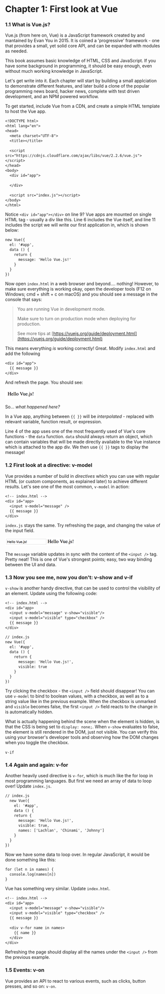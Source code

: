 # Chapter 1: First look at Vue

### 1.1 What is Vue.js?

Vue.js \(from here on, Vue\) is a JavaScript framework created by and mantained by Evan You in 2015. It is coined a 'progressive' framework - one that provides a small, yet solid core API, and can be expanded with modules as needed.

This book assumes basic knowledge of HTML, CSS and JavaScript. If you have some background in programming, it should be easy enough, even without much working knowledge in JavaScript.

Let's get write into it. Each chapter will start by building a small applciation to demonstrate different features, and later build a clone of the popular programming news board, hacker news, complete with test driven development, and an NPM powered workflow.

To get started, include Vue from a CDN, and create a simple HTML template to host the Vue app.

```
<!DOCTYPE html>
<html lang="en">
<head>
  <meta charset="UTF-8">
  <title></title>

  <script src="https://cdnjs.cloudflare.com/ajax/libs/vue/2.2.6/vue.js"></script>
</head>
<body>
  <div id="app">

  </div>

  <script src="index.js"></script>
</body>
</html>
```

Notice `<div id="app"></div>` on line 9? Vue apps are mounted on single HTML tag - usually a div like this. Line 6 includes the Vue itself, and line 11 includes the script we will write our first application in, which is shown below:

```
new Vue({
  el: '#app',
  data () {
    return {
      message: 'Hello Vue.js!'
    }
  }
})
```

Now open `index.html` in a web browser and beyond.... nothing! However, to make sure everything is working okay, open the developer tools \(F12 on Windows; cmd + shift + c on macOS\) and you should see a message in the console that says:

> You are running Vue in development mode.
>
> Make sure to turn on production mode when deploying for production.
>
> See more tips at [https://vuejs.org/guide/deployment.html](https://vuejs.org/guide/deployment.html)

This means everything _is_ working correctly! Great. Modify `index.html` and add the following

```
<div id="app">
  {{ message }}
</div>
```

And refresh the page. You should see:

![](/assets/hello-vue.png)

So... _what happened here?_

In a Vue app, anything between `{{ }}` will be _interpolated_ - replaced with relevant variable, function result, or expression.

Line 4 of the app uses one of the most frequently used of Vue's core functions - the `data` function. `data` should always return an object, which can contain variables that will be made directly available to the Vue instance which is attached to the app div. We then use `{{ }}` tags to display the message!

### 1.2 First look at a directive: v-model

Vue provides a number of build in _directives_ which you can use with regular HTML \(or custom components, as explained later\) to achieve different results. Let's see one of the most common, `v-model` in action:

```
<!-- index.html -->
<div id="app>
  <input v-model="message" />
  {{ message }}
</div>
```

`index.js` stays the same. Try refreshing the page, and changing the value of the input field.

![](/assets/import2.png)

The `message` variable updates in sync with the content of the `<input />` tag. Pretty neat! This is one of Vue's strongest points; easy, two way binding between the UI and data.

### 1.3 Now you see me, now you don't: v-show and v-if

`v-show` is another handy directive, that can be used to control the visibility of an element. Update using the following code:

```
<!-- index.html -->
<div id="app>
  <input v-model="message" v-show="visible"/>
  <input v-model="visible" type="checkbox" />
  {{ message }}
</div>
```

```
// index.js
new Vue({
  el: '#app',
  data () {
    return {
      message: 'Hello Vue.js!',
      visible: true
    }
  }
})
```

Try clicking the checkbox - the `<input />` field should disappear! You can use `v-model` to bind to boolean values, with a checkbox, as well as to a string value like in the previous example. When the checkbox is unmarked and `visible` becomes false, the first `<input />` field reacts to the change in is automatically hidden.

What is actually happening behind the scene when the element is hidden, is that the CSS is being set to `display: none;`. When `v-show` evaluates to false, the element is still rendered in the DOM, just not visible. You can verify this using your browser's developer tools and observing how the DOM changes when you toggle the checkbox.

`v-if`

### 1.4 Again and again: v-for

Another heavily used directive is `v-for`, which is much like the for loop in most programming languages. But first we need an array of data to loop over! Update `index.js`.

```
// index.js
  new Vue({
    el: '#app',
    data () {
    return {
      message: 'Hello Vue.js!',
      visible: true,
      names: ['Lachlan', 'Chinami', 'Johnny']
    }
  }
})
```

Now we have some data to loop over. In regular JavaScript, it would be done something like this:

```
for (let n in names) {
  console.log(names[n])
}
```

Vue has something very similar. Update `index.html`.

```
<!-- index.html -->
<div id="app>
  <input v-model="message" v-show="visible"/>
  <input v-model="visible" type="checkbox" />
  {{ message }}

  <div v-for name in names>
    {{ name }}
  </div>
</div>
```

Refreshing the page should display all the names under the `<input />` from the previous example.

### 1.5 Events: v-on

Vue provides an API to react to various events, such as clicks, button presses, and so on: `v-on`. 











